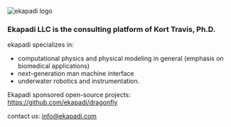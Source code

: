 ![ekapadi logo](logo.png)

### Ekapadi LLC is the consulting platform of Kort Travis, Ph.D.


ekapadi specializes in:

  - computational physics and physical modeling in general
    (emphasis on biomedical applications)
  - next-generation man machine interface
  - underwater robotics and instrumentation.


Ekapadi sponsored open-source projects:    https://github.com/ekapadi/dragonfly

contact us:  info@ekapadi.com
